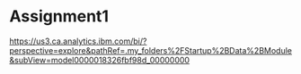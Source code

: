 # Assignment1
https://us3.ca.analytics.ibm.com/bi/?perspective=explore&pathRef=.my_folders%2FStartup%2BData%2BModule&subView=model0000018326fbf98d_00000000
